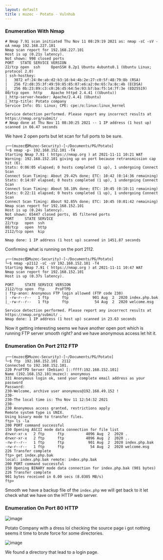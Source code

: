 ```yaml
---
layout: default
title : muzec - Potato - Vulnhub
---
```



### Enumeration With Nmap

```
# Nmap 7.91 scan initiated Thu Nov 11 08:29:19 2021 as: nmap -sC -sV -oA nmap 192.168.227.101
Nmap scan report for 192.168.227.101
Host is up (0.21s latency).
Not shown: 998 closed ports
PORT   STATE SERVICE VERSION
22/tcp open  ssh     OpenSSH 8.2p1 Ubuntu 4ubuntu0.1 (Ubuntu Linux; protocol 2.0)
| ssh-hostkey: 
|   3072 ef:24:0e:ab:d2:b3:16:b4:4b:2e:27:c0:5f:48:79:8b (RSA)
|   256 f2:d8:35:3f:49:59:85:85:07:e6:a2:0e:65:7a:8c:4b (ECDSA)
|_  256 0b:23:89:c3:c0:26:d5:64:5e:93:b7:ba:f5:14:7f:3e (ED25519)
80/tcp open  http    Apache httpd 2.4.41 ((Ubuntu))
|_http-server-header: Apache/2.4.41 (Ubuntu)
|_http-title: Potato company
Service Info: OS: Linux; CPE: cpe:/o:linux:linux_kernel

Service detection performed. Please report any incorrect results at https://nmap.org/submit/ .
# Nmap done at Thu Nov 11 08:30:25 2021 -- 1 IP address (1 host up) scanned in 66.47 seconds
```
We have 2 open ports but let scan for full ports to be sure.

```
┌──(muzec㉿Muzec-Security)-[~/Documents/PG/Potato]
└─$ nmap -p- 192.168.152.101 -T4
Starting Nmap 7.91 ( https://nmap.org ) at 2021-11-11 10:21 WAT
Warning: 192.168.152.101 giving up on port because retransmission cap hit (6).
Stats: 0:06:05 elapsed; 0 hosts completed (1 up), 1 undergoing Connect Scan
Connect Scan Timing: About 29.42% done; ETC: 10:42 (0:14:36 remaining)
Stats: 0:14:07 elapsed; 0 hosts completed (1 up), 1 undergoing Connect Scan                                                                                            
Connect Scan Timing: About 58.10% done; ETC: 10:45 (0:10:11 remaining)
Stats: 0:22:11 elapsed; 0 hosts completed (1 up), 1 undergoing Connect Scan
Connect Scan Timing: About 92.85% done; ETC: 10:45 (0:01:42 remaining)
Nmap scan report for 192.168.152.101
Host is up (0.24s latency).        
Not shown: 65447 closed ports, 85 filtered ports
PORT     STATE SERVICE
22/tcp   open  ssh                                                                                                                                                     
80/tcp   open  http                                                                
2112/tcp open  kip
                                                                                   
Nmap done: 1 IP address (1 host up) scanned in 1451.87 seconds      
```

Confirming what is running on the port 2112.


```
┌──(muzec㉿Muzec-Security)-[~/Documents/PG/Potato]
└─$ nmap -p2112 -sC -sV 192.168.152.101 -T4
Starting Nmap 7.91 ( https://nmap.org ) at 2021-11-11 10:47 WAT
Nmap scan report for 192.168.152.101
Host is up (0.37s latency).

PORT     STATE SERVICE VERSION
2112/tcp open  ftp     ProFTPD
| ftp-anon: Anonymous FTP login allowed (FTP code 230)
| -rw-r--r--   1 ftp      ftp           901 Aug  2  2020 index.php.bak
|_-rw-r--r--   1 ftp      ftp            54 Aug  2  2020 welcome.msg

Service detection performed. Please report any incorrect results at https://nmap.org/submit/ .
Nmap done: 1 IP address (1 host up) scanned in 23.63 seconds
```

Now it getting interesting seems we have another open port which is running FTP server smooth right? and we have anonymous access let hit it.

### Enumeration On Port 2112 FTP


```
┌──(muzec㉿Muzec-Security)-[~/Documents/PG/Potato]
└─$ ftp  192.168.152.101  2112
Connected to 192.168.152.101.
220 ProFTPD Server (Debian) [::ffff:192.168.152.101]
Name (192.168.152.101:muzec): anonymous
331 Anonymous login ok, send your complete email address as your password
Password:
230-Welcome, archive user anonymous@192.168.49.152 !
230-
230-The local time is: Thu Nov 11 12:54:32 2021
230-
230 Anonymous access granted, restrictions apply
Remote system type is UNIX.
Using binary mode to transfer files.
ftp> ls -la
200 PORT command successful
150 Opening ASCII mode data connection for file list
drwxr-xr-x   2 ftp      ftp          4096 Aug  2  2020 .
drwxr-xr-x   2 ftp      ftp          4096 Aug  2  2020 ..
-rw-r--r--   1 ftp      ftp           901 Aug  2  2020 index.php.bak
-rw-r--r--   1 ftp      ftp            54 Aug  2  2020 welcome.msg
226 Transfer complete
ftp> get index.php.bak
local: index.php.bak remote: index.php.bak
200 PORT command successful
150 Opening BINARY mode data connection for index.php.bak (901 bytes)
226 Transfer complete
901 bytes received in 0.00 secs (8.0305 MB/s)
ftp> 
```

Smooth we have a backup file of the `index.php` we will get back to it let check what we have on the HTTP web server.


### Enumeration On Port 80 HTTP


![image](https://user-images.githubusercontent.com/69868171/141302528-f54cd952-bf19-4149-a3e6-00655c9386f9.png)

Potato Company with a dress lol checking the source page i got nothing seems it time to brute force for some directories.

![image](https://user-images.githubusercontent.com/69868171/141303675-3501076d-518e-4b0d-a500-6f11cbf67522.png)

We found a directory that lead to a login page.
